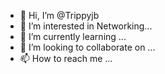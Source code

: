 - 👋 Hi, I’m @Trippyjb
- 👀 I’m interested in Networking...
- 🌱 I’m currently learning ...
- 💞️ I’m looking to collaborate on ...
- 📫 How to reach me ...

<!---
Trippyjb/Trippyjb is a ✨ special ✨ repository because its `README.md` (this file) appears on your GitHub profile.
You can click the Preview link to take a look at your changes.
--->
